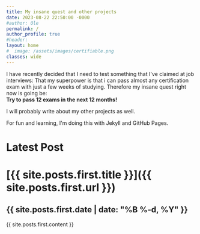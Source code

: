 ```yaml
---
title: My insane quest and other projects
date: 2023-08-22 22:50:00 -0000
#author: Ole
permalink: /
author_profile: true
#header:
layout: home
#  image: /assets/images/certifiable.png
classes: wide
---
```


I have recently decided that I need to test something that I've claimed at job interviews:
That my superpower is that i can pass almost any certification exam with just a few weeks of studying.
Therefore my insane quest right now is going be:  
**Try to pass 12 exams in the next 12 months!**

I will probably write about my other projects as well.

For fun and learning, I'm doing this with Jekyll and GitHub Pages.

<h1>Latest Post</h1>
    
<h1>[{{ site.posts.first.title }}]({{ site.posts.first.url }})</h1>
<h2>{{ site.posts.first.date | date: "%B %-d, %Y" }}</h2>
{{ site.posts.first.content }}

